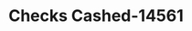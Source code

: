 ---
f_zip-code: 22401
f_state-code: VA
title: Checks Cashed-14561
f_phone: 540-374-1221
f_city-only: Fredericksburg
f_address: 1301 Jefferson Davis Highway Fredericksburg
f_location-unique-id: '14561'
slug: checks-cashed-14561
updated-on: '2024-05-30T13:46:58.046Z'
created-on: '2024-05-30T13:36:59.803Z'
published-on: '2024-05-30T13:54:32.469Z'
f_city-state: cms/city/fredericksburg-va.md
f_company: cms/company/checks-cashed.md
f_state: cms/state/virginia.md
layout: '[payday-loan].html'
tags: payday-loan
---